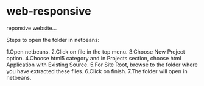 # web-responsive
reponsive website...

Steps to open the folder in netbeans:

  1.Open netbeans.
  2.Click on file in the top menu.
  3.Choose New Project option.
  4.Choose html5 category and in Projects section, choose html Application with Existing Source.
  5.For Site Root, browse to the folder where you have extracted these files.
  6.Click on finish.
  7.The folder will open in netbeans.
